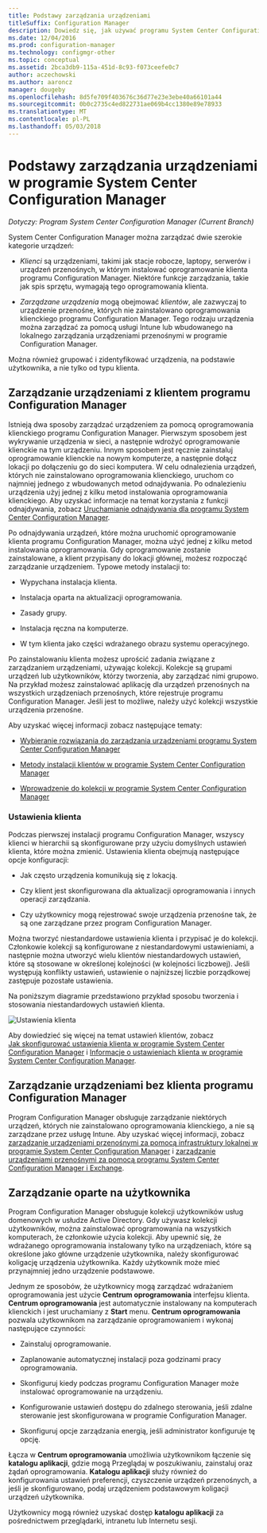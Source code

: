 ```yaml
---
title: Podstawy zarządzania urządzeniami
titleSuffix: Configuration Manager
description: Dowiedz się, jak używać programu System Center Configuration Manager do zarządzania urządzeniami.
ms.date: 12/04/2016
ms.prod: configuration-manager
ms.technology: configmgr-other
ms.topic: conceptual
ms.assetid: 2bca3db9-115a-451d-8c93-f073ceefe0c7
author: aczechowski
ms.author: aaroncz
manager: dougeby
ms.openlocfilehash: 8d5fe709f403676c36d77e23e3ebe40a66101a44
ms.sourcegitcommit: 0b0c2735c4ed822731ae069b4cc1380e89e78933
ms.translationtype: MT
ms.contentlocale: pl-PL
ms.lasthandoff: 05/03/2018
---
```

# <a name="fundamentals-of-managing-devices-with-system-center-configuration-manager"></a>Podstawy zarządzania urządzeniami w programie System Center Configuration Manager

*Dotyczy: Program System Center Configuration Manager (Current Branch)*

System Center Configuration Manager można zarządzać dwie szerokie kategorie urządzeń:

-   *Klienci* są urządzeniami, takimi jak stacje robocze, laptopy, serwerów i urządzeń przenośnych, w którym instalować oprogramowanie klienta programu Configuration Manager. Niektóre funkcje zarządzania, takie jak spis sprzętu, wymagają tego oprogramowania klienta.  

-   *Zarządzane urządzenia* mogą obejmować *klientów*, ale zazwyczaj to urządzenie przenośne, których nie zainstalowano oprogramowania klienckiego programu Configuration Manager. Tego rodzaju urządzenia można zarządzać za pomocą usługi Intune lub wbudowanego na lokalnego zarządzania urządzeniami przenośnymi w programie Configuration Manager.

Można również grupować i zidentyfikować urządzenia, na podstawie użytkownika, a nie tylko od typu klienta.

## <a name="managing-devices-with-the-configuration-manager-client"></a>Zarządzanie urządzeniami z klientem programu Configuration Manager

Istnieją dwa sposoby zarządzać urządzeniem za pomocą oprogramowania klienckiego programu Configuration Manager. Pierwszym sposobem jest wykrywanie urządzenia w sieci, a następnie wdrożyć oprogramowanie klienckie na tym urządzeniu. Innym sposobem jest ręcznie zainstaluj oprogramowanie klienckie na nowym komputerze, a następnie dołącz lokacji po dołączeniu go do sieci komputera. W celu odnalezienia urządzeń, których nie zainstalowano oprogramowania klienckiego, uruchom co najmniej jednego z wbudowanych metod odnajdywania. Po odnalezieniu urządzenia użyj jednej z kilku metod instalowania oprogramowania klienckiego. Aby uzyskać informacje na temat korzystania z funkcji odnajdywania, zobacz [Uruchamianie odnajdywania dla programu System Center Configuration Manager](../../core/servers/deploy/configure/run-discovery.md).  

 Po odnajdywania urządzeń, które można uruchomić oprogramowanie klienta programu Configuration Manager, można użyć jednej z kilku metod instalowania oprogramowania. Gdy oprogramowanie zostanie zainstalowane, a klient przypisany do lokacji głównej, możesz rozpocząć zarządzanie urządzeniem.  Typowe metody instalacji to:

 - Wypychana instalacja klienta.

 - Instalacja oparta na aktualizacji oprogramowania.

 - Zasady grupy.

 - Instalacja ręczna na komputerze.
 - W tym klienta jako części wdrażanego obrazu systemu operacyjnego.  


 Po zainstalowaniu klienta możesz uprościć zadania związane z zarządzaniem urządzeniami, używając kolekcji. Kolekcje są grupami urządzeń lub użytkowników, którzy tworzenia, aby zarządzać nimi grupowo. Na przykład możesz zainstalować aplikację dla urządzeń przenośnych na wszystkich urządzeniach przenośnych, które rejestruje programu Configuration Manager. Jeśli jest to możliwe, należy użyć kolekcji wszystkie urządzenia przenośne.  

 Aby uzyskać więcej informacji zobacz następujące tematy:  

-   [Wybieranie rozwiązania do zarządzania urządzeniami programu System Center Configuration Manager](../../core/plan-design/choose-a-device-management-solution.md)  

-   [Metody instalacji klientów w programie System Center Configuration Manager](../../core/clients/deploy/plan/client-installation-methods.md)  

-   [Wprowadzenie do kolekcji w programie System Center Configuration Manager](../../core/clients/manage/collections/introduction-to-collections.md)  

### <a name="client-settings"></a>Ustawienia klienta  
 Podczas pierwszej instalacji programu Configuration Manager, wszyscy klienci w hierarchii są skonfigurowane przy użyciu domyślnych ustawień klienta, które można zmienić. Ustawienia klienta obejmują następujące opcje konfiguracji:

 -  Jak często urządzenia komunikują się z lokacją.

 -  Czy klient jest skonfigurowana dla aktualizacji oprogramowania i innych operacji zarządzania.

 -  Czy użytkownicy mogą rejestrować swoje urządzenia przenośne tak, że są one zarządzane przez program Configuration Manager.  

Można tworzyć niestandardowe ustawienia klienta i przypisać je do kolekcji.  Członkowie kolekcji są konfigurowane z niestandardowymi ustawieniami, a następnie można utworzyć wielu klientów niestandardowych ustawień, które są stosowane w określonej kolejności (w kolejności liczbowej).  Jeśli występują konflikty ustawień, ustawienie o najniższej liczbie porządkowej zastępuje pozostałe ustawienia.  

Na poniższym diagramie przedstawiono przykład sposobu tworzenia i stosowania niestandardowych ustawień klienta.  

 ![Ustawienia klienta](media/ClientSettings.gif)  

 Aby dowiedzieć się więcej na temat ustawień klientów, zobacz  
                [Jak skonfigurować ustawienia klienta w programie System Center Configuration Manager](../../core/clients/deploy/configure-client-settings.md) i [Informacje o ustawieniach klienta w programie System Center Configuration Manager](../../core/clients/deploy/about-client-settings.md).

## <a name="managing-devices-without-the-configuration-manager-client"></a>Zarządzanie urządzeniami bez klienta programu Configuration Manager  
 Program Configuration Manager obsługuje zarządzanie niektórych urządzeń, których nie zainstalowano oprogramowania klienckiego, a nie są zarządzane przez usługę Intune. Aby uzyskać więcej informacji, zobacz [zarządzanie urządzeniami przenośnymi za pomocą infrastruktury lokalnej w programie System Center Configuration Manager](../../mdm/understand/manage-mobile-devices-with-on-premises-infrastructure.md) i [zarządzanie urządzeniami przenośnymi za pomocą programu System Center Configuration Manager i Exchange](../../mdm/deploy-use/manage-mobile-devices-with-exchange-activesync.md).  

## <a name="user-based-management"></a>Zarządzanie oparte na użytkownika  
 Program Configuration Manager obsługuje kolekcji użytkowników usług domenowych w usłudze Active Directory. Gdy używasz kolekcji użytkowników, można zainstalować oprogramowania na wszystkich komputerach, że członkowie użycia kolekcji. Aby upewnić się, że wdrażanego oprogramowania instalowany tylko na urządzeniach, które są określone jako główne urządzenie użytkownika, należy skonfigurować koligację urządzenia użytkownika. Każdy użytkownik może mieć przynajmniej jedno urządzenie podstawowe.  

 Jednym ze sposobów, że użytkownicy mogą zarządzać wdrażaniem oprogramowania jest użycie **Centrum oprogramowania** interfejsu klienta. **Centrum oprogramowania** jest automatycznie instalowany na komputerach klienckich i jest uruchamiany z **Start** menu. **Centrum oprogramowania** pozwala użytkownikom na zarządzanie oprogramowaniem i wykonaj następujące czynności:  

-   Zainstaluj oprogramowanie.  

-   Zaplanowanie automatycznej instalacji poza godzinami pracy oprogramowania.  

-   Skonfiguruj kiedy podczas programu Configuration Manager może instalować oprogramowanie na urządzeniu.  

-   Konfigurowanie ustawień dostępu do zdalnego sterowania, jeśli zdalne sterowanie jest skonfigurowana w programie Configuration Manager.  

-   Skonfiguruj opcje zarządzania energią, jeśli administrator konfiguruje tę opcję.  


 Łącza w **Centrum oprogramowania** umożliwia użytkownikom łączenie się **katalogu aplikacji**, gdzie mogą Przeglądaj w poszukiwaniu, zainstaluj oraz żądań oprogramowania. **Katalogu aplikacji** służy również do konfigurowania ustawień preferencji, czyszczenie urządzeń przenośnych, a jeśli je skonfigurowano, podaj urządzeniem podstawowym koligacji urządzeń użytkownika.   

 Użytkownicy mogą również uzyskać dostęp **katalogu aplikacji** za pośrednictwem przeglądarki, intranetu lub Internetu sesji.  
